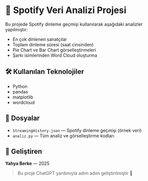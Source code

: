 # 🎵 Spotify Veri Analizi Projesi

Bu projede Spotify dinleme geçmişi kullanılarak aşağıdaki analizler yapılmıştır:

- En çok dinlenen sanatçılar
- Toplam dinleme süresi (saat cinsinden)
- Pie Chart ve Bar Chart görselleştirmeleri
- Şarkı isimlerinden Word Cloud oluşturma

## 🛠 Kullanılan Teknolojiler
- Python
- pandas
- matplotlib
- wordcloud

## 📁 Dosyalar
- `StreamingHistory.json` — Spotify dinleme geçmişi (örnek veri)
- `analiz.py` — Tüm analiz ve görselleştirme kodları

## 👑 Geliştiren
**Yahya Berke** — 2025

> Bu proje ChatGPT yardımıyla adım adım geliştirilmiştir 🤝
